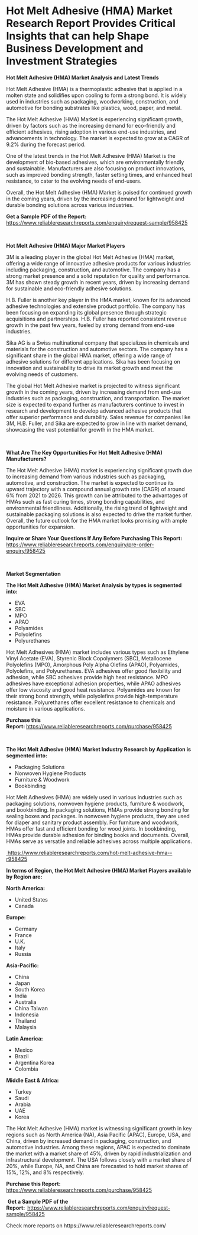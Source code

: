 <p><h1>Hot Melt Adhesive (HMA) Market Research Report Provides Critical Insights that can help Shape Business Development and Investment Strategies</h1></p><p><strong>Hot Melt Adhesive (HMA) Market Analysis and Latest Trends</strong></p>
<p><p>Hot Melt Adhesive (HMA) is a thermoplastic adhesive that is applied in a molten state and solidifies upon cooling to form a strong bond. It is widely used in industries such as packaging, woodworking, construction, and automotive for bonding substrates like plastics, wood, paper, and metal.</p><p>The Hot Melt Adhesive (HMA) Market is experiencing significant growth, driven by factors such as the increasing demand for eco-friendly and efficient adhesives, rising adoption in various end-use industries, and advancements in technology. The market is expected to grow at a CAGR of 9.2% during the forecast period.</p><p>One of the latest trends in the Hot Melt Adhesive (HMA) Market is the development of bio-based adhesives, which are environmentally friendly and sustainable. Manufacturers are also focusing on product innovations, such as improved bonding strength, faster setting times, and enhanced heat resistance, to cater to the evolving needs of end-users.</p><p>Overall, the Hot Melt Adhesive (HMA) Market is poised for continued growth in the coming years, driven by the increasing demand for lightweight and durable bonding solutions across various industries.</p></p>
<p><strong>Get a Sample PDF of the Report:&nbsp;</strong> <a href="https://www.reliableresearchreports.com/enquiry/request-sample/958425">https://www.reliableresearchreports.com/enquiry/request-sample/958425</a></p>
<p>&nbsp;</p>
<p><strong>Hot Melt Adhesive (HMA) Major Market Players</strong></p>
<p><p>3M is a leading player in the global Hot Melt Adhesive (HMA) market, offering a wide range of innovative adhesive products for various industries including packaging, construction, and automotive. The company has a strong market presence and a solid reputation for quality and performance. 3M has shown steady growth in recent years, driven by increasing demand for sustainable and eco-friendly adhesive solutions.</p><p>H.B. Fuller is another key player in the HMA market, known for its advanced adhesive technologies and extensive product portfolio. The company has been focusing on expanding its global presence through strategic acquisitions and partnerships. H.B. Fuller has reported consistent revenue growth in the past few years, fueled by strong demand from end-use industries.</p><p>Sika AG is a Swiss multinational company that specializes in chemicals and materials for the construction and automotive sectors. The company has a significant share in the global HMA market, offering a wide range of adhesive solutions for different applications. Sika has been focusing on innovation and sustainability to drive its market growth and meet the evolving needs of customers.</p><p>The global Hot Melt Adhesive market is projected to witness significant growth in the coming years, driven by increasing demand from end-use industries such as packaging, construction, and transportation. The market size is expected to expand further as manufacturers continue to invest in research and development to develop advanced adhesive products that offer superior performance and durability. Sales revenue for companies like 3M, H.B. Fuller, and Sika are expected to grow in line with market demand, showcasing the vast potential for growth in the HMA market.</p></p>
<p>&nbsp;</p>
<p><strong>What Are The Key Opportunities For Hot Melt Adhesive (HMA) Manufacturers?</strong></p>
<p><p>The Hot Melt Adhesive (HMA) market is experiencing significant growth due to increasing demand from various industries such as packaging, automotive, and construction. The market is expected to continue its upward trajectory with a compound annual growth rate (CAGR) of around 6% from 2021 to 2026. This growth can be attributed to the advantages of HMAs such as fast curing times, strong bonding capabilities, and environmental friendliness. Additionally, the rising trend of lightweight and sustainable packaging solutions is also expected to drive the market further. Overall, the future outlook for the HMA market looks promising with ample opportunities for expansion.</p></p>
<p><strong>Inquire or Share Your Questions If Any Before Purchasing This Report:</strong> <a href="https://www.reliableresearchreports.com/enquiry/pre-order-enquiry/958425">https://www.reliableresearchreports.com/enquiry/pre-order-enquiry/958425</a></p>
<p>&nbsp;</p>
<p><strong>Market Segmentation</strong></p>
<p><strong>The Hot Melt Adhesive (HMA) Market Analysis by types is segmented into:</strong></p>
<p><ul><li>EVA</li><li>SBC</li><li>MPO</li><li>APAO</li><li>Polyamides</li><li>Polyolefins</li><li>Polyurethanes</li></ul></p>
<p><p>Hot Melt Adhesives (HMA) market includes various types such as Ethylene Vinyl Acetate (EVA), Styrenic Block Copolymers (SBC), Metallocene Polyolefins (MPO), Amorphous Poly Alpha Olefins (APAO), Polyamides, Polyolefins, and Polyurethanes. EVA adhesives offer good flexibility and adhesion, while SBC adhesives provide high heat resistance. MPO adhesives have exceptional adhesion properties, while APAO adhesives offer low viscosity and good heat resistance. Polyamides are known for their strong bond strength, while polyolefins provide high-temperature resistance. Polyurethanes offer excellent resistance to chemicals and moisture in various applications.</p></p>
<p><strong>Purchase this Report:&nbsp;</strong><a href="https://www.reliableresearchreports.com/purchase/958425">https://www.reliableresearchreports.com/purchase/958425</a></p>
<p>&nbsp;</p>
<p><strong>The Hot Melt Adhesive (HMA) Market Industry Research by Application is segmented into:</strong></p>
<p><ul><li>Packaging Solutions</li><li>Nonwoven Hygiene Products</li><li>Furniture & Woodwork</li><li>Bookbinding</li></ul></p>
<p><p>Hot Melt Adhesives (HMA) are widely used in various industries such as packaging solutions, nonwoven hygiene products, furniture & woodwork, and bookbinding. In packaging solutions, HMAs provide strong bonding for sealing boxes and packages. In nonwoven hygiene products, they are used for diaper and sanitary product assembly. For furniture and woodwork, HMAs offer fast and efficient bonding for wood joints. In bookbinding, HMAs provide durable adhesion for binding books and documents. Overall, HMAs serve as versatile and reliable adhesives across multiple applications.</p></p>
<p><a href="https://www.reliableresearchreports.com/hot-melt-adhesive-hma--r958425">&nbsp;https://www.reliableresearchreports.com/hot-melt-adhesive-hma--r958425</a></p>
<p><strong>In terms of Region, the Hot Melt Adhesive (HMA) Market Players available by Region are:</strong></p>
<p>
    <p> <strong> North America: </strong>
        <ul>
            <li>United States</li>
            <li>Canada</li>
        </ul>
        </p> 
    <p> <strong> Europe: </strong>
        <ul>
            <li>Germany</li>
            <li>France</li>
            <li>U.K.</li>
            <li>Italy</li>
            <li>Russia</li>
        </ul>
        </p> 
    <p> <strong> Asia-Pacific: </strong>
        <ul>
            <li>China</li>
            <li>Japan</li>
            <li>South Korea</li>
            <li>India</li>
            <li>Australia</li>
            <li>China Taiwan</li>
            <li>Indonesia</li>
            <li>Thailand</li>
            <li>Malaysia</li>
        </ul>
        </p> 
    <p> <strong> Latin America: </strong>
        <ul>
            <li>Mexico</li>
            <li>Brazil</li>
            <li>Argentina Korea</li>
            <li>Colombia</li>
        </ul>
        </p> 
    <p> <strong> Middle East & Africa: </strong>
        <ul>
            <li>Turkey</li>
            <li>Saudi</li>
            <li>Arabia</li>
            <li>UAE</li>
            <li>Korea</li>
        </ul>
    </p>
    </p>
<p><p>The Hot Melt Adhesive (HMA) market is witnessing significant growth in key regions such as North America (NA), Asia Pacific (APAC), Europe, USA, and China, driven by increased demand in packaging, construction, and automotive industries. Among these regions, APAC is expected to dominate the market with a market share of 45%, driven by rapid industrialization and infrastructural development. The USA follows closely with a market share of 20%, while Europe, NA, and China are forecasted to hold market shares of 15%, 12%, and 8% respectively.</p></p>
<p><strong>Purchase this Report: </strong><a href="https://www.reliableresearchreports.com/purchase/958425">https://www.reliableresearchreports.com/purchase/958425</a></p>
<p>&nbsp;<strong>Get a Sample PDF of the Report:&nbsp;&nbsp;</strong><a href="https://www.reliableresearchreports.com/enquiry/request-sample/958425">https://www.reliableresearchreports.com/enquiry/request-sample/958425</a></p>
<p><strong></strong></p>
<p>Check more reports on https://www.reliableresearchreports.com/</p>